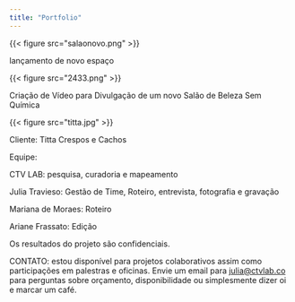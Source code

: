 ```yaml
---
title: "Portfolio"
---
```


{{< figure src="salaonovo.png" >}}

lançamento de novo espaço

{{< figure src="2433.png" >}}

Criação de Vídeo para Divulgação de um novo Salão de Beleza Sem Química

{{< figure src="titta.jpg" >}}

Cliente: Titta Crespos e Cachos

Equipe:

CTV LAB: pesquisa, curadoria e mapeamento

Julia Travieso: Gestão de Time, Roteiro, entrevista, fotografia e gravação

Mariana de Moraes: Roteiro

Ariane Frassato: Edição

Os resultados do projeto são confidenciais.



CONTATO: estou disponível para projetos colaborativos assim como participações em palestras e oficinas. Envie um email para julia@ctvlab.co para perguntas sobre orçamento, disponibilidade ou simplesmente dizer oi e marcar um café.

